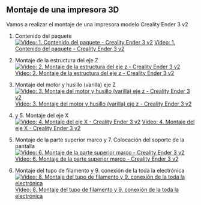 ## Montaje de una impresora 3D

Vamos a realizar el montaje de una impresora modelo Creality Ender 3 v2

1. Contenido del paquete
[![Vídeo: 1. Contenido del paquete - Creality Ender 3 v2](https://img.youtube.com/vi/ecF1Wcj-Lac/0.jpg)](https://youtu.be/ecF1Wcj-Lac)
[Vídeo: 1. Contenido del paquete - Creality Ender 3 v2](https://youtu.be/ecF1Wcj-Lac)

2. Montaje de la estructura del eje Z
[![Vídeo: 2.  Montaje de la estructura del eje z - Creality Ender 3 v2](https://img.youtube.com/vi/Ca5jGEw7FR0/0.jpg)](https://youtu.be/Ca5jGEw7FR0)
[Vídeo: 2.  Montaje de la estructura del eje z - Creality Ender 3 v2](https://youtu.be/Ca5jGEw7FR0)

3. Montaje del motor y husillo (varilla) eje Z
[![Vídeo: 3. Montaje del motor y husillo (varilla) eje z - Creality Ender 3 v2](https://img.youtube.com/vi/CP_7gxNAkTE/0.jpg)](https://youtu.be/CP_7gxNAkTE)
[Vídeo: 3. Montaje del motor y husillo (varilla) eje z - Creality Ender 3 v2](https://youtu.be/CP_7gxNAkTE)

4. y 5. Montaje del eje X 
[![Vídeo: 4. Montaje del eje X - Creality Ender 3 v2](https://img.youtube.com/vi/E3fmx8-NnmM/0.jpg)](https://youtu.be/E3fmx8-NnmM)
[Vídeo: 4. Montaje del eje X - Creality Ender 3 v2](https://youtu.be/E3fmx8-NnmM)

6.  Montaje de la parte superior marco y 7. Colocación del soporte de la pantalla 
[![Vídeo: 6.  Montaje de la parte superior marco - Creality Ender 3 v2](https://img.youtube.com/vi/xCToFKOjU-g/0.jpg)](https://youtu.be/xCToFKOjU-g)
[Vídeo: 6.  Montaje de la parte superior marco - Creality Ender 3 v2](https://youtu.be/xCToFKOjU-g)

8. Montaje del tupo de filamento y 9. conexión de la toda la electrónica
[![Vídeo: 8. Montaje del tupo de filamento y 9. conexión de la toda la electrónica](https://img.youtube.com/vi/isPwK-X9OUI/0.jpg)](https://youtu.be/isPwK-X9OUI)
[Vídeo: 8. Montaje del tupo de filamento y 9. conexión de la toda la electrónica](https://youtu.be/isPwK-X9OUI)
